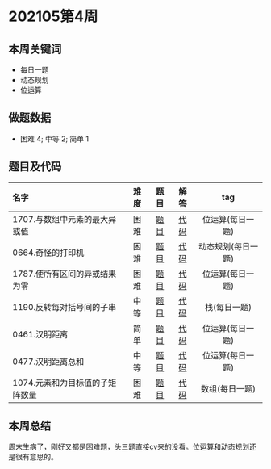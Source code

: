 <!--
 * @Description: 
 * @Autor: Au3C2
 * @Date: 2021-01-11 14:55:49
 * @LastEditors: Au3C2
 * @LastEditTime: 2021-05-29 12:17:12
-->

# 202105第4周

## 本周关键词

* 每日一题
* 动态规划
* 位运算

## 做题数据

* 困难 4; 中等 2; 简单 1

## 题目及代码

|名字|难度|题目|解答|tag|
|:-|:-:|:-:|:-:|:-:|
|1707.与数组中元素的最大异或值|困难|[题目]()|[代码](../Code/202105第4周/1707.与数组中元素的最大异或值.md)|位运算(每日一题)
|0664.奇怪的打印机|困难|[题目]()|[代码](../Code/202105第4周/0664.奇怪的打印机.md)|动态规划(每日一题)
|1787.使所有区间的异或结果为零|困难|[题目]()|[代码](../Code/202105第4周/1787.使所有区间的异或结果为零.md)|位运算(每日一题)
|1190.反转每对括号间的子串|中等|[题目]()|[代码](../Code/202105第4周/1190.反转每对括号间的子串.md)|栈(每日一题)
|0461.汉明距离|简单|[题目]()|[代码](../Code/202105第4周/0461.汉明距离.md)|位运算(每日一题)
|0477.汉明距离总和|中等|[题目]()|[代码](../Code/202105第4周/0477.汉明距离总和.md)|位运算(每日一题)
|1074.元素和为目标值的子矩阵数量|困难|[题目]()|[代码](../Code/202105第4周/1074.元素和为目标值的子矩阵数量.md)|数组(每日一题)

## 本周总结

周末生病了，刚好又都是困难题，头三题直接cv来的没看。位运算和动态规划还是很有意思的。
